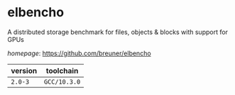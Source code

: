 # elbencho

A distributed storage benchmark for files, objects & blocks with support for GPUs

*homepage*: <https://github.com/breuner/elbencho>

version | toolchain
--------|----------
``2.0-3`` | ``GCC/10.3.0``
